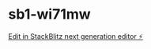 # sb1-wi71mw

[Edit in StackBlitz next generation editor ⚡️](https://stackblitz.com/~/github.com/fdsdfgvcdsfefv556/sb1-wi71mw)